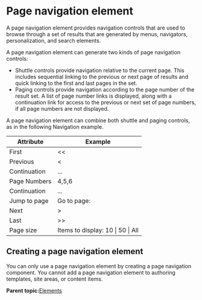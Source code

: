 # Page navigation element

A page navigation element provides navigation controls that are used to browse through a set of results that are generated by menus, navigators, personalization, and search elements.

A page navigation element can generate two kinds of page navigation controls:

-   Shuttle controls provide navigation relative to the current page. This includes sequential linking to the previous or next page of results and quick linking to the first and last pages in the set.
-   Paging controls provide navigation according to the page number of the result set. A list of page number links is displayed, along with a continuation link for access to the previous or next set of page numbers, if all page numbers are not displayed.

A page navigation element can combine both shuttle and paging controls, as in the following Navigation example.

|Attribute|Example|
|---------|-------|
|First|<<|
|Previous|<|
|Continuation|...|
|Page Numbers|4,5,6|
|Continuation|...|
|Jump to page|Go to page:|
|Next|\>|
|Last|\>\>|
|Page size|Items to display: 10 \| 50 \| All|

## Creating a page navigation element

You can only use a page navigation element by creating a page navigation component. You cannot add a page navigation element to authoring templates, site areas, or content items.

**Parent topic:**[Elements](../wcm/wcm_build.md)

